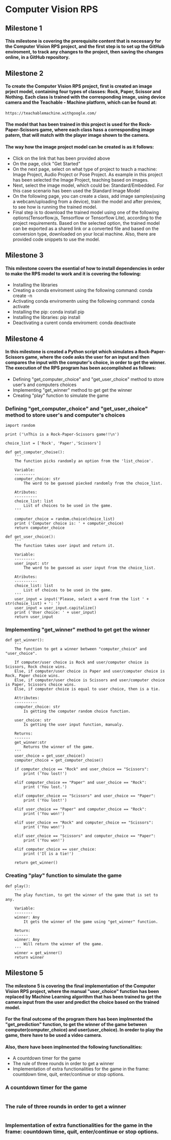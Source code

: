 # Computer Vision RPS
## Milestone 1
#### This milestone is covering the prerequisite content that is necessary for the Computer Vision RPS project, and the first step is to set up the GitHub enviroment, to track any changes to the project, then saving the changes online, in a GitHub repository. 

## Milestone 2
#### To create the Computer Vision RPS project, first is created an image prject model, containing four types of classes: Rock, Paper, Scissor and Nothing. Each class is trained with the corresponding image, using device camera and the Teachable - Machine platform, which can be found at: 
```
https://teachablemachine.withgoogle.com/
```
#### The model that has been trained in this project is used for the Rock-Paper-Scissors game, where each class hass a corresponding image patern, that will match with the player image shown to the camera. 
#### The way how the image project model can be created is as it follows:
* Click on the link that has been provided above
* On the page, click "Get Started"
* On the next page, select on what type of project to teach a machine: Image Project, Audio Project or Pose Project. As example in this project has been selected the Image Project, teaching based on images.
* Next, select the image model, which could be: Standard/Embedded. For this case scenario has been used the Standard Image Model
* On the following page, you can create a class, add image samples(using a webcam/uploading from a device), train the model and after preview, to see how is running the trained model.
* Final step is to download the trained model using one of the following options(Tensorflow.js, Tensorflow or Tensorflow Lite), according to the project requirements. Based on the selected option, the trained model can be exported as a shared link or a converted file and based on the conversion type, downloaded on your local machine. Also, there are provided code snippets to use the model.

## Milestone 3
#### This milestone covers the esential of how to install dependencies in order to make the RPS model to work and it is covering the following: 
* Installing the libraries
* Creating a conda enviroment using the following command: conda create -n <name of enviroment>
* Activating conda enviromentn using the following command: conda activate <name of enviroment>
* Installing the pip: conda install pip
* Installing the libraries: pip install <name of library>
* Deactivating a curent conda enviroment: conda deactivate

## Milestone 4
#### In this milestone is created a Python script which simulates a Rock-Paper-Scissors game, where the code asks the user for an input and then compares the input with the computer's choice, in order to get the winner. The execution of the RPS program has been accomplished as follows:
* Defining "get_computer_choice" and "get_user_choice" method to store user's and computers choices
* Implementing "get_winner" method to get get the winner
* Creating "play" function to simulate the game

### Defining "get_computer_choice" and "get_user_choice" method to store user's and computer's choices
```
import random

print ('\nThis is a Rock-Paper-Scissors game!!\n')

choice_list = ['Rock', 'Paper','Scissors']

def get_computer_choise():
    '''
    The function picks randomly an option from the 'list_choice'.
    
    Variable:
    ---------
    computer_choice: str
        The word to be guessed piecked randomly from the choice_list.
    
    Atributes:
    ----------
    choice_list: list
        List of choices to be used in the game.
    '''
    
    computer_choice = random.choice(choice_list)
    print ('Computer choice is: ' + computer_choice)
    return computer_choice

def get_user_choice():
    '''
    The function takes user input and return it.
    
    Variable:
    ---------
    user_input: str
        The word to be guessed as user input from the choice_list.
    
    Atributes:
    ----------
    choice_list: list
        List of choices to be used in the game.
    '''
    user_input = input('Please, select a word from the list ' + str(choice_list) + ': ')
    user_input = user_input.capitalize()
    print ('User choice: ' + user_input)
    return user_input
```
### Implementing "get_winner" method to get get the winner
```
def get_winner():
    '''
    The function to get a winner between "computer_choice" and "user_choice".
    
    If computer/user choice is Rock and user/computer choice is Scissors, Rock choice wins.
    Else, if computer/user choice is Paper and user/computer choice is Rock, Paper choice wins.
    Else, if computer/user choice is Scissors and user/computer choice is Paper, Scissors choice wins.
    Else, if computer choice is equal to user choice, then is a tie.
    
    Attributes:
    ----------
    computer_choice: str
        Is getting the computer random choice function.

    user_choice: str
        Is getting the user input function, manualy.

    Returns:
    -------
    get_winner:str
        Returns the winner of the game.
    '''
    user_choice = get_user_choice()
    computer_choice = get_computer_choise()
    
    if computer_choice == "Rock" and user_choice == "Scissors":
        print ('You lost!')
        
    elif computer_choice == "Paper" and user_choice == "Rock":
        print ('You lost.')
        
    elif computer_choice == "Scissors" and user_choice == "Paper":
        print ('You lost!')
    
    elif user_choice == "Paper" and computer_choice == "Rock":
        print ('You won!')
        
    elif user_choice == "Rock" and computer_choice == "Scissors":
        print ('You won!')
        
    elif user_choice == "Scissors" and computer_choice == "Paper":
        print ('You won!')
    
    elif computer_choice == user_choice:
        print ('It is a tie!')
    
    return get_winner()
```
### Creating "play" function to simulate the game
```
def play():
    '''
    The play function, to get the winner of the game that is set to any.
    
    Variable:
    --------
    winner: Any
        It gets the winner of the game using "get_winner" function.
        
    Return:
    ------
    winner: Any
        Will return the winner of the game.
    '''
    winner = get_winner()
    return winner

```
## Milestone 5

#### The milestone 5 is covering the final implementation of the Computer Vision RPS project, where the manual "user_choice" function has been replaced by Machine Learning algorithm that has been trained to get the camera input from the user and predict the choice based on the trained model.
#### For the final outcome of the program there has been implmented the "get_prediction" function, to get the winner of the game between computer(computer_choice) and user(user_choice). In oreder to play the game, there have to be used a video camera. 
#### Also, there have been implmented the following functionalities:
* A countdown timer for the game
* The rule of three rounds in order to get a winner
* Implementation of extra functionalities for the game in the frame: countdown time, quit, enter/continue or stop options. 

### A countdown timer for the game
```

```
### The rule of three rounds in order to get a winner
```

```
### Implementation of extra functionalities for the game in the frame: countdown time, quit, enter/continue or stop options.
```

```